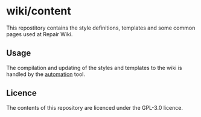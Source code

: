 # wiki/content

This repostitory contains the style definitions, templates and some common pages used at Repair Wiki.

## Usage
The compilation and updating of the styles and templates to the wiki is handled by the [automation](https://github.com/repair-wiki/automation) tool.

## Licence

The contents of this repository are licenced under the GPL-3.0 licence.
